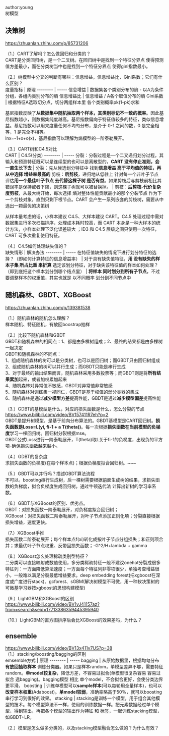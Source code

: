 
author:young<br>
树模型<br>

## 决策树
https://zhuanlan.zhihu.com/p/85731206<br>

（1.）CART了解吗？怎么做回归和分类的？<br>
CART是分类回归树，是一个二叉树。在回归树中是找到一个特征分界点 使得预测值方差最小，而在分类树当中也是找到一个特征分界点 使得gini指数最小。<br>

（2.）树模型中分叉的判断有哪些：信息增益，信息增益比，Gini系数；它们有什么区别？<br>
度量指标     | 原理
-------- | -----
信息增益  | 数据集各个类别分布的熵 - 以A为条件分组，各组内类别分布的熵
信息增益比  | 信息增益 / A各个取值分布的熵
Gini系数  | 根据特征A选取切分点，切分两组样本里 各个类别概率pk(1-pk)求和

基尼指数反映了**从数据集中随机抽取两个样本，其类别标记不一致的概率**。因此基尼指数越小，则数据集纯度越高。基尼指数偏向于特征值较多的特征，类似信息增益。基尼指数可以用来度量任何不均匀分布，是介于 0-1 之间的数，0 是完全相等，1 是完全不相等。<br>
lnx=-1+x+o(x)，基尼指数可以理解为熵模型的一阶泰勒展开。<br>


（3.）CART树和C4.5对比<br>
CART     | C4.5(分类)
-------- | -----
分裂：分裂过程是一个二叉递归划分过程，其输入和预测特征既可以是连续型的也可以是离散型的，**CART 没有停止准则，会一直生长下去**  | 分裂：先从候选划分特征中 找到**信息增益 高于平均值的特征，再从中选择 增益率最高的**
剪枝：**后剪枝**，递归地从低往上 针对每一个非叶子节点 评估**用一个最佳叶子节点 去代替这棵子树 是否有益**。如果剪枝后与剪枝前相比其错误率是保持或者下降，则这棵子树就可以被替换掉。  | 剪枝：**后剪枝-代价复杂度剪枝**，从最大树开始，每次选择 熵对整体性能贡献最小的那个分裂节点 作为下一个剪枝对象，直到只剩下根节点。CART 会产生一系列嵌套的剪枝树，需要从中选出一颗最优的决策树

从样本量考虑的话，小样本建议 C4.5、大样本建议 CART。C4.5 处理过程中需对数据集进行多次扫描排序，处理成本耗时较高，而 CART 本身是一种大样本的统计方法，小样本处理下泛化误差较大 ；ID3 和 C4.5 层级之间只使用一次特征，CART 可多次重复使用特征。<br>


（4.）C4.5如何处理缺失值的？<br>
缺失情形     | 解决办法
-------- | -----
在特征值缺失的情况下进行划分特征的选择？（即如何计算特征的信息增益率）  | 对于具有缺失值特征，**用 没有缺失的样本子集 所占比重 来折算**
选定该划分特征，对于缺失该特征值的样本如何处理？（即到底把这个样本划分到哪个结点里）  | **将样本 同时划分到所有子节点**，不过要调整样本的权重值，其实也就是 以不同概率 划分到不同节点中


## 随机森林、GBDT、XGBoost
https://zhuanlan.zhihu.com/p/139381538<br>

（1.）随机森林的随机怎么理解？<br>
样本随机、特征随机，有放回boostrap抽样<br>

（2.）比较下随机森林和GBDT<br>
GBDT和随机森林的相同点：1、都是由多棵树组成；2、最终的结果都是由多棵树一起决定<br>
GBDT和随机森林的不同点：<br>
1、组成随机森林的树可以是分类树，也可以是回归树；而GBDT只由回归树组成<br>
2、组成随机森林的树可以并行生成；而GBDT只能是串行生成<br>
3、对于最终的输出结果而言，随机森林采用多数投票等；而GBDT则是将**所有结果累加**起来，或者加权累加起来<br>
4、随机森林对异常值不敏感，GBDT对异常值非常敏感<br>
5、随机森林对训练集一视同仁，GBDT是基于权值的弱分类器的集成<br>
6、随机森林是通过**减少模型方差**提高性能，GBDT是通过**减少模型偏差**提高性能<br>

（3.）GDBT的基模型是什么，对应的损失函数是什么，怎么分裂的节点<br>
https://www.bilibili.com/video/BV157411R7eh?p=2<br>
GBDT是提升树模型，是基于前向分布算法的。GBDT基模型是CART回归树。**损失函数是Loss=L(yi, fi-1 + a T(theta))**。每一次根据**损失函数在当前模型的负梯度**学习一棵回归树。回归树分裂根据mse。<br>
GBDT公式Loss进行一阶泰勒展开，T(theta)取L关于fi-1的负梯度，出现负的平方项-确保损失函数越来越小。<br>

（4.）GDBT的复杂度<br>
求损失函数的负梯度(在每个样本点)；根据负梯度拟合回归树。~~~ <br>

（5.）GBDT可以并行吗？描述GBDT算法流程<br>
不可以。boosting串行生成树，后一棵树需要根据前面生成树的结果，求损失函数的负梯度，拟合负梯度生成回归树。通过牛顿迭代法 计算出新树的学习率系数。<br>

（6.）GBDT与XGBoost的区别、优劣点。<br>
GBDT：对损失函数一阶泰勒展开，对负梯度拟合回归树；<br>
XGBoost：对损失函数二阶泰勒展开，对叶子节点添加正则化项；分裂直接根据损失增益，速度更快。<br>

（7.）XGBoost手推<br>
损失函数二阶泰勒展开；每个样本点f(xi)转化成按叶子节点分组损失；和正则项合并；求最优叶子节点权重、反带回损失函数；-G^2/H+lambda + gamma<br>

（8.）XGBoost怎么处理稀疏类别型特征？<br>
二分类可以直接映射成数值使用，多分类稀疏特征一般不建议onehot分裂成很多特征列：一方面降低算法速度；一方面每个特征列非零项很少，单独考查增益很小，一般难以满足分裂最低增益要求。deep embedding forest(把xgboost在深度或广度进行stack)、gcforest、sGBM(解决树模型不可微，用一种软决策树的可微基学习器按xgboost的思想构建模型)<br>


（9.）LightGBM和XGBoost的区别<br>
https://www.bilibili.com/video/BV1vJ41157az?from=search&seid=17713386359445395940<br>


（10.）LightGBM的直方图排序后会比XGBoost的效果差吗，为什么？<br>



## ensemble
https://www.bilibili.com/video/BV13x411v7US?p=38<br>
（1.）stacking/boosting/bagging的区别<br>
emsemble方式     | 原理
-------- | -----
bagging  | 从原始数据里，根据均匀分布 **有放回抽取样本** 训练分类器。如果只是样本random，单模型差异不够，需要特征random。**单model较复杂**，降低方差，不容易过拟合(单模型很复杂容易 容易过拟合 选bagging)。bagging模型 相比 单个model，不会拟合更好，会使分类边界更平滑。
boosting  | 训练单模型可以**sample样本**(可以每轮用全量样本)，也可以**改变样本权重**(Adaboost)。**单model较弱**，准确率略高于50%，就可以boosting串行学习到很好的效果。
stacking  | stacking是训练一个模型，用于组合其他模型的技术。每个模型算法不一样，使用的训练数据一样。把元素数据经过单个模型，得到输出，再把各个模型的输出作为特征 和 标签，一起训练stacking模型，如GBDT+LR。



（2.）模型是怎么做多分类的，以及stacking模型融合怎么做的？为什么有效？






